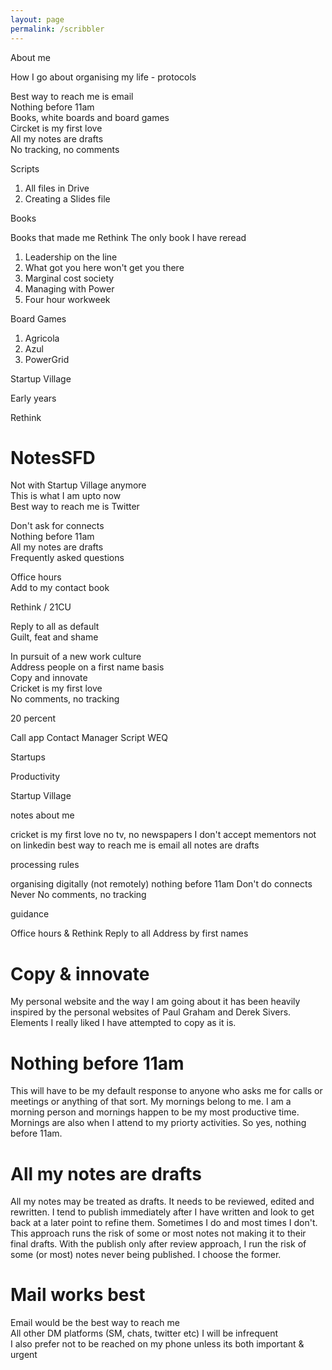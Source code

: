 ```yaml
---
layout: page
permalink: /scribbler
---
```


About me

How I go about organising my life - protocols

Best way to reach me is email <br>
Nothing before 11am <br>
Books, white boards and board games<br>
Circket is my first love<br>
All my notes are drafts<br>
No tracking, no comments<br>


Scripts

1. All files in Drive
2. Creating a Slides file

Books

Books that made me Rethink
The only book I have reread

1. Leadership on the line
2. What got you here won't get you there
3. Marginal cost society
4. Managing with Power
5. Four hour workweek

Board Games

1. Agricola
2. Azul
3. PowerGrid

Startup Village

Early years

Rethink




# NotesSFD

Not with Startup Village anymore <br>
This is what I am upto now <br>
Best way to reach me is Twitter <br>

Don't ask for connects <br>
Nothing before 11am <br>
All my notes are drafts <br>
Frequently asked questions <br>


Office hours <br>
Add to my contact book <br>

Rethink / 21CU

Reply to all as default <br>
Guilt, feat and shame <br>


In pursuit of a new work culture <br>
Address people on a first name basis <br>
Copy and innovate <br>
Cricket is my first love<br>
No comments, no tracking<br>

20 percent

Call app
Contact Manager
Script WEQ

Startups 

Productivity 


Startup Village


notes about me

cricket is my first love
no tv, no newspapers
I don't accept mementors
not on linkedin
best way to reach me is email
all notes are drafts

processing rules

organising digitally (not remotely)
nothing before 11am
Don't do connects
Never
No comments, no tracking

guidance

Office hours & Rethink
Reply to all
Address by first names



# Copy & innovate

My personal website and the way I am going about it has been heavily inspired by the personal websites of Paul Graham and Derek Sivers. Elements I really liked I have attempted to copy as it is. 

# Nothing before 11am

This will have to be my default response to anyone who asks me for calls or meetings or anything of that sort. My mornings belong to me. I am a morning person and mornings happen to be my most productive time. Mornings are also when I attend to my priorty activities. So yes, nothing before 11am. 
 
# All my notes are drafts

All my notes may be treated as drafts. It needs to be reviewed, edited and rewritten. I tend to publish immediately after I have written and look to get back at a later point to refine them. Sometimes I do and most times I don't. This approach runs the risk of some or most notes not making it to their final drafts. With the publish only after review approach, I run the risk of some (or most) notes never being published. I choose the former. 

# Mail works best

Email would be the best way to reach me  <br>
All other DM platforms (SM, chats, twitter etc) I will be infrequent <br>
I also prefer not to be reached on my phone unless its both important & urgent <br>
